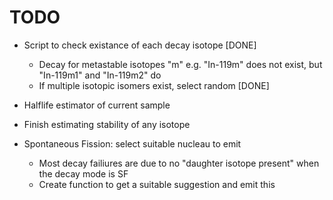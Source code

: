 # TODO

- Script to check existance of each decay isotope [DONE]
  - Decay for metastable isotopes "m" e.g. "In-119m" does not exist, but "In-119m1" and "In-119m2" do
  - If multiple isotopic isomers exist, select random [DONE]

- Halflife estimator of current sample

- Finish estimating stability of any isotope

- Spontaneous Fission: select suitable nucleau to emit
  - Most decay failiures are due to no "daughter isotope present" when the decay mode is SF
  - Create function to get a suitable suggestion and emit this
